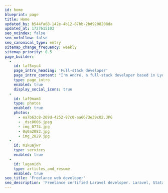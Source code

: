 ```yaml
---
id: home
blueprint: page
title: Home
updated_by: b544fa68-142e-4b12-87bb-2bd9208208da
updated_at: 1727615103
seo_noindex: false
seo_nofollow: false
seo_canonical_type: entry
sitemap_change_frequency: weekly
sitemap_priority: 0.5
page_builder:
  -
    id: laf5xyu4
    page_intro_heading: 'Full-stack developer'
    page_intro_content: "I'm André, a full-stack developer based in Lyon 🇫🇷. I'm currently working as a freelance developer with Laravel expertise."
    type: page_intro
    enabled: true
    display_social_icons: true
  -
    id: laf9nam3
    type: photos
    enabled: true
    photos:
      - ea7b63c8-209d-4252-87c0-aa6673e39c02.JPG
      - _dsc8606.jpeg
      - img_0774.jpg
      - 0q0a2082.jpg
      - img_2029.jpg
  -
    id: m1kuajwr
    type: services
    enabled: true
  -
    id: laganidh
    type: articles_and_resume
    enabled: true
seo_title: 'Freelance web developer'
seo_description: 'Freelance certified Laravel developer. Laravel, Statamic, Stripe and TailwindCSS expert.'
---
```

